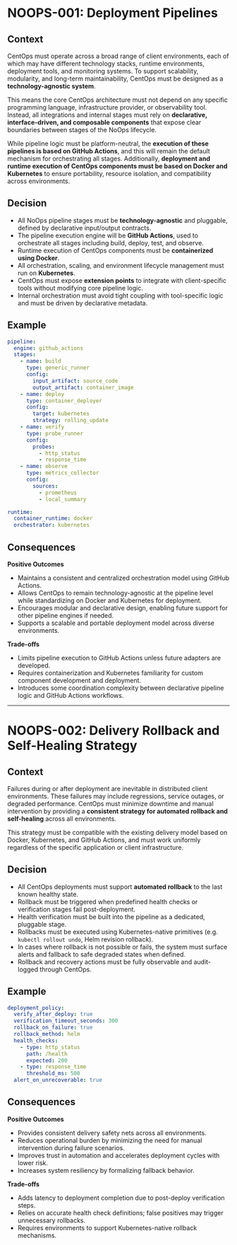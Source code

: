 # NOOPS-001: Deployment Pipelines

## Context

CentOps must operate across a broad range of client environments, each of which may have different technology stacks, runtime environments, deployment tools, and monitoring systems. To support scalability, modularity, and long-term maintainability, CentOps must be designed as a **technology-agnostic system**.

This means the core CentOps architecture must not depend on any specific programming language, infrastructure provider, or observability tool. Instead, all integrations and internal stages must rely on **declarative, interface-driven, and composable components** that expose clear boundaries between stages of the NoOps lifecycle.

While pipeline logic must be platform-neutral, the **execution of these pipelines is based on GitHub Actions**, and this will remain the default mechanism for orchestrating all stages. Additionally, **deployment and runtime execution of CentOps components must be based on Docker and Kubernetes** to ensure portability, resource isolation, and compatibility across environments.

## Decision

- All NoOps pipeline stages must be **technology-agnostic** and pluggable, defined by declarative input/output contracts.
- The pipeline execution engine will be **GitHub Actions**, used to orchestrate all stages including build, deploy, test, and observe.
- Runtime execution of CentOps components must be **containerized using Docker**.
- All orchestration, scaling, and environment lifecycle management must run on **Kubernetes**.
- CentOps must expose **extension points** to integrate with client-specific tools without modifying core pipeline logic.
- Internal orchestration must avoid tight coupling with tool-specific logic and must be driven by declarative metadata.

## Example

```yaml
pipeline:
  engine: github_actions
  stages:
    - name: build
      type: generic_runner
      config:
        input_artifact: source_code
        output_artifact: container_image
    - name: deploy
      type: container_deployer
      config:
        target: kubernetes
        strategy: rolling_update
    - name: verify
      type: probe_runner
      config:
        probes:
          - http_status
          - response_time
    - name: observe
      type: metrics_collector
      config:
        sources:
          - prometheus
          - local_summary

runtime:
  container_runtime: docker
  orchestrator: kubernetes
```

## Consequences

**Positive Outcomes**
- Maintains a consistent and centralized orchestration model using GitHub Actions.
- Allows CentOps to remain technology-agnostic at the pipeline level while standardizing on Docker and Kubernetes for deployment.
- Encourages modular and declarative design, enabling future support for other pipeline engines if needed.
- Supports a scalable and portable deployment model across diverse environments.

**Trade-offs**
- Limits pipeline execution to GitHub Actions unless future adapters are developed.
- Requires containerization and Kubernetes familiarity for custom component development and deployment.
- Introduces some coordination complexity between declarative pipeline logic and GitHub Actions workflows.

---

# NOOPS-002: Delivery Rollback and Self-Healing Strategy

## Context

Failures during or after deployment are inevitable in distributed client environments. These failures may include regressions, service outages, or degraded performance. CentOps must minimize downtime and manual intervention by providing a **consistent strategy for automated rollback and self-healing** across all environments.

This strategy must be compatible with the existing delivery model based on Docker, Kubernetes, and GitHub Actions, and must work uniformly regardless of the specific application or client infrastructure.

## Decision

- All CentOps deployments must support **automated rollback** to the last known healthy state.
- Rollback must be triggered when predefined health checks or verification stages fail post-deployment.
- Health verification must be built into the pipeline as a dedicated, pluggable stage.
- Rollbacks must be executed using Kubernetes-native primitives (e.g. `kubectl rollout undo`, Helm revision rollback).
- In cases where rollback is not possible or fails, the system must surface alerts and fallback to safe degraded states when defined.
- Rollback and recovery actions must be fully observable and audit-logged through CentOps.

## Example

```yaml
deployment_policy:
  verify_after_deploy: true
  verification_timeout_seconds: 300
  rollback_on_failure: true
  rollback_method: helm
  health_checks:
    - type: http_status
      path: /health
      expected: 200
    - type: response_time
      threshold_ms: 500
  alert_on_unrecoverable: true
```

## Consequences

**Positive Outcomes**
- Provides consistent delivery safety nets across all environments.
- Reduces operational burden by minimizing the need for manual intervention during failure scenarios.
- Improves trust in automation and accelerates deployment cycles with lower risk.
- Increases system resiliency by formalizing fallback behavior.

**Trade-offs**
- Adds latency to deployment completion due to post-deploy verification steps.
- Relies on accurate health check definitions; false positives may trigger unnecessary rollbacks.
- Requires environments to support Kubernetes-native rollback mechanisms.
